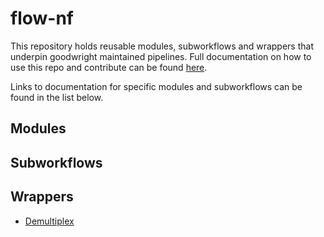# flow-nf

This repository holds reusable modules, subworkflows and wrappers that underpin goodwright maintained pipelines. Full documentation on how to use this repo and contribute can be found [here](https://github.com/goodwright/flow-docs/blob/master/Flow%20Nextflow%20Conventions.md).

Links to documentation for specific modules and subworkflows can be found in the list below.

## Modules

## Subworkflows

## Wrappers

- [Demultiplex](https://github.com/goodwright/flow-nf/blob/master/docs/demultiplex.md)
